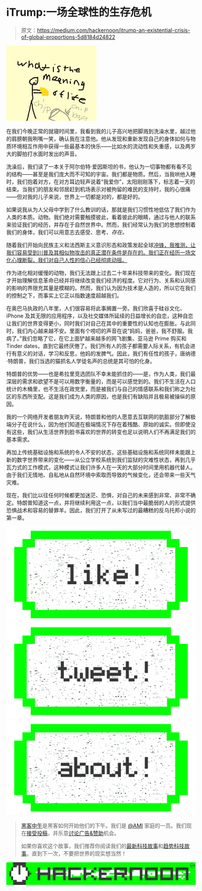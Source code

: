 # iTrump:一场全球性的生存危机

> 原文：<https://medium.com/hackernoon/itrump-an-existential-crisis-of-global-proportions-5d8184d24822>

![](img/d926cbf3afe273d92ff1812a3af3eef8.png)

在我们今晚正常的就寝时间里，我看到我的儿子高兴地把脚溅到洗澡水里，越过他的肩膀朝我咧嘴一笑，确认我在注意他。他从发现和重新发现自己的身体如何与物质环境相互作用中获得一些最基本的快乐——比如水的流动性和失重感，以及两岁大的脚拍打水面时发出的声音。

洗澡后，我们读了一本关于阿尔伯特·爱因斯坦的书，他认为一切事物都有看不见的结构——甚至是我们庞大而不可知的宇宙。我们都是物质。然后，当我哄他入睡时，我们抱着对方，在对方耳边轻声说着“我爱你”，太阳刚刚落下，标志着一天的结束。当我们的朋友和邻居赶到机场表示对被拘留的难民的支持时，我的心很痛——但对我的儿子来说，世界上一切都是对的，都是好的。

如果说我从为人父母中学到了什么教训的话，那就是我们习惯性地低估了我们作为人类的本质。动物。我们绝对需要触摸彼此，看着彼此的眼睛，通过与他人的联系来验证我们的经历，并存在于自然世界中。然而，我们经常认为我们的思想控制着我们的身体，我们可以用意志去感受、思考、*存在。*

随着我们开始向民族主义和法西斯主义意识形态和政策发起全球[冲锋，我推测，让我们容易受到川普及其相似物攻击的真正潜在条件是存在的。我们正在经历一场文化心理断裂。我们对自己人性的信心已经彻底动摇。](https://hackernoon.com/tagged/global)

作为进化相对缓慢的动物，我们无法跟上过去二十年来科技带来的变化。我们现在才开始理解信息革命已经并将继续改变我们经济的程度。它对行为、关系和认同感的影响的界限充其量是模糊的。然而，我们认为因为技术是人造的，所以它在我们的控制之下，而事实上它正以指数速度超越我们。

在奥巴马执政的八年里，人们很容易将此事搁置一旁。我们欣喜于硅谷文化、iPhone 及其无限的应用程序，以及社交媒体所延续的日益增长的自恋，这种自恋让我们的世界变得更小，同时我们对自己在其中的重要性的认知也在膨胀。与此同时，我们内心越来越不安。里面有个唠叨的声音在说“妈妈，爸爸，我不舒服。我病了。”我们忽略了它，在它上面铲越来越多的网飞剧集、亚马逊 Prime 购买和 Tinder dates，直到它最终厌倦了。我们所有人的孩子都需要人际关系，有机会进行有意义的对话，学习和反思，他妈的发脾气。因此，我们有任性的孩子，唐纳德·特朗普，我们当选的猫抓名人学徒名声的总统是其可怕的化身。

特朗普的优势——也是希拉里竞选团队不幸未能抓住的——是，作为人类，我们最深层的需求和欲望不是可以用数字衡量的，而是可以感觉到的。我们不生活在人口统计的木桶里，也不生活在政党里，而是被我们与自己的情感联系和我们称之为社区的东西所支配。这是我们成为人类的原因，也是我们有缺陷并且极易被操纵的原因。

我的一个网络开发者朋友昨天说，特朗普和他的人愿意去互联网的肮脏部分了解极端分子在说什么，因为他们知道在极端情况下存在着残酷、原始的诚实。但即使没有这些，我们从生活世界到脸书喜欢的世界的转变也足以说明人们不再满足我们的基本需求。

再加上传统基础设施和系统的令人不安的状态，这些基础设施和系统同样未能跟上新的数字世界带来的变化——从公立学校系统到我们监狱的灾难性状态，再到几乎瓦力式的工作模式，这种模式让我们许多人在一天的大部分时间里用机器代替人。由于我们无情地、自私地从自然环境中索取而导致的气候变化，还会带来一些天气灾难。

现在，我们比以往任何时候都更加迷茫、恐惧，对自己的未来感到非常、非常不确定。特朗普知道这一点，并将继续利用这一点，以我们当中最脆弱的人的形式提供恐惧战术和容易的替罪羊。因此，我们打开了从未写过的最糟糕的反乌托邦小说的第一章。

[![](img/50ef4044ecd4e250b5d50f368b775d38.png)](http://bit.ly/HackernoonFB)[![](img/979d9a46439d5aebbdcdca574e21dc81.png)](https://goo.gl/k7XYbx)[![](img/2930ba6bd2c12218fdbbf7e02c8746ff.png)](https://goo.gl/4ofytp)

> [黑客中午](http://bit.ly/Hackernoon)是黑客如何开始他们的下午。我们是 [@AMI](http://bit.ly/atAMIatAMI) 家庭的一员。我们现在[接受投稿](http://bit.ly/hackernoonsubmission)，并乐意[讨论广告&赞助](mailto:partners@amipublications.com)机会。
> 
> 如果你喜欢这个故事，我们推荐你阅读我们的[最新科技故事](http://bit.ly/hackernoonlatestt)和[趋势科技故事](https://hackernoon.com/trending)。直到下一次，不要把世界的现实想当然！

![](img/be0ca55ba73a573dce11effb2ee80d56.png)